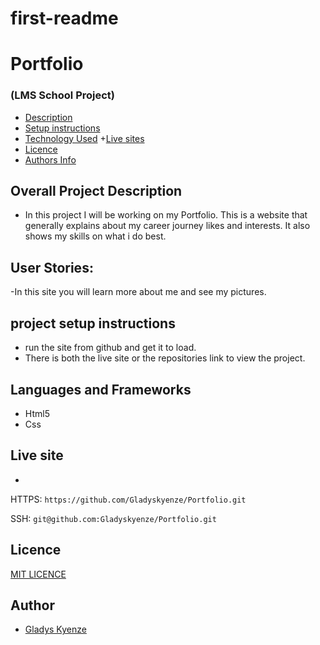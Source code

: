 # first-readme
# Portfolio

### (LMS School Project)

+ [Description](#overall-project-description)
+ [Setup instructions](#setup-instructions)
+ [Technology Used](#languages-and-frameworks)
+[Live sites](#live-sistes)
+ [Licence](#Licence)
+ [Authors Info](#Author)
## Overall Project Description

- In this project I will be working on my Portfolio. This is a website that generally explains about my career journey likes and interests. It also shows my skills on what i do best.

## User Stories:
-In this site you will learn more about me and see my pictures.

## project setup instructions
 - run the site from github and get it to load.
 - There is both the live site or the repositories link to view the project.
 
## Languages and Frameworks

- Html5
- Css 

## Live site 
-

HTTPS: `https://github.com/Gladyskyenze/Portfolio.git`

SSH: `git@github.com:Gladyskyenze/Portfolio.git`

## Licence
[MIT LICENCE](LICENSE)
## Author

- [Gladys Kyenze](https://github.com/Gladyskyenze/Portfolio)